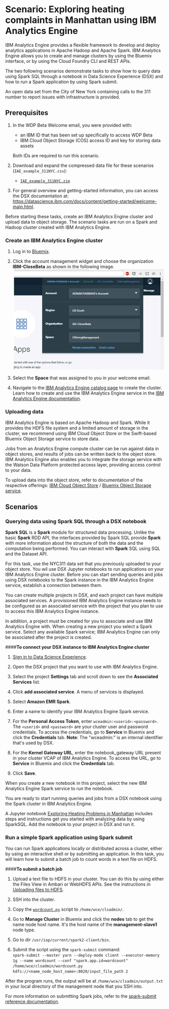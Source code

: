 # Scenario: Exploring heating complaints in Manhattan using IBM Analytics Engine
IBM Analytics Engine provides a flexible framework to develop and deploy analytics applications in Apache Hadoop and Apache Spark. IBM Analytics Engine allows you to create and manage clusters by using the Bluemix interface, or by using the Cloud Foundry CLI and REST APIs.

The two following scenarios demonstrate tasks to show how to query data using Spark SQL through a notebook in Data Science Experience (DSX) and how to run a Spark application by using Spark submit.

An open data set from the City of New York containing calls to the 311 number to report issues with infrastructure is provided.


## Prerequisites
1. In the WDP Beta Welcome email, you were provided with: 

	* an IBM ID that has been set up specifically to access WDP Beta
	* IBM Cloud Object Storage (COS) access ID and key for storing data assets
	
	Both IDs are required to run this scenario. 
	
1. Download and expand the compressed data file for these scenarios (`IAE_example_311NYC.csv`):

	* [`IAE_example_311NYC.zip`](https://github.com/wdp-beta/get-started/blob/master/data/IAE_examples_data_311NYC.zip)

1. For general overview and getting-started information, you can access the DSX documentation at: 
<https://datascience.ibm.com/docs/content/getting-started/welcome-main.html>.


Before starting these tasks, create an IBM Analytics Engine cluster and upload data to object storage. The scenario tasks are run on a Spark and Hadoop cluster created with IBM Analytics Engine.

### Create an IBM Analytics Engine cluster

1. Log in to [Bluemix](http://www.bluemix.net).

2. Click the account management widget and choose the organization **IBM-CloseBeta** as shown in the following image.
![Account management widget](images/acct-mng-widget.jpg "Account Management widget") <!-- IBM-CloseBeta or IAE-CloseBeta as the image shows? -->

3. Select the **Space** that was assigned to you in your welcome email.

4. Navigate to the [IBM Analytics Engine catalog page](https://console.bluemix.net/catalog/?env_id=ibm:yp:us-south) to create the cluster. <!-- where is it??? --> Learn how to create and use the IBM Analytics Engine service in the [IBM Analytics Engine documentation](https://console.bluemix.net/docs/services/AnalyticsEngine/index.html#introduction).

### Uploading data
IBM Analytics Engine is based on Apache Hadoop and Spark. While it provides the HDFS file system and a limited amount of storage in the cluster, we recommend using IBM Cloud Object Store or the Swift-based Bluemix Object Storage service to store data.

Jobs from an Analytics Engine compute cluster can be run against data in object stores, and results of jobs can be written back to the object store. IBM Analytics Engine also enables you to integrate the storage service with the Watson Data Platform protected access layer, providing access control to your data.

To upload data into the object store, refer to documentation of the respective offerings: [IBM Cloud Object Store](https://ibm-public-cos.github.io/crs-docs/) / [Bluemix Object Storage service](https://console.bluemix.net/docs/services/ObjectStorage/index.html).

## Scenarios

### Querying data using Spark SQL through a DSX notebook
**Spark SQL** is a **Spark** module for structured data processing. Unlike the basic **Spark** RDD API, the interfaces provided by Spark SQL provide **Spark** with more information about the structure of both the data and the computation being performed. You can interact with **Spark** SQL using SQL and the Dataset API.

For this task, use the NYC311 data set that you previously uploaded to your object store. You wil use DSX Jupyter notebooks to run applications on your IBM Analytics Engine cluster. Before you can start sending queries and jobs using DSX notebooks to the Spark instance in the IBM Analytics Engine service, establish a connection between them.

You can create multiple projects in DSX, and each project can have multiple associated services. A provisioned IBM Analytics Engine instance needs to be configured as an associated service with the project that you plan to use to access this IBM Analytics Engine instance.

In addition, a project must be created for you to associate and use IBM Analytics Engine with. When creating a new project you select a Spark service. Select any available Spark service; IBM Analytics Engine can only be associated after the project is created.

####**To connect your DSX instance to IBM Analytics Engine cluster**

1. [Sign in to Data Science Experience](https://datascience.ibm.com/).

2. Open the DSX project that you want to use with IBM Analytics Engine.

3. Select the project **Settings** tab and scroll down to see the **Associated Services** list.

4. Click **add associated service**. A menu of services is displayed.

5. Select **Amazon EMR Spark**.  

6. Enter a name to identify your IBM Analytics Engine Spark service.

7. For the **Personal Access Token**, enter `wceadmin:<userid>:<password>`. The `<userid>` and `<password>` are your cluster user and password credentials. To access the credentials, go to **Service** in Bluemix and click the **Credentials** tab.
 **Note**: The "wceadmin:" is an internal identifier that's used by DSX.

8. For the **Kernel Gateway URL**, enter the notebook_gateway URL present in your cluster VCAP of IBM Analytics Engine. To access the URL, go to **Service** in Bluemix and click the **Credentials** tab.

11. Click **Save**.

When you create a new notebook in this project, select the new IBM Analytics Engine Spark service to run the notebook.

You are ready to start running queries and jobs from a DSX notebook using the Spark cluster in IBM Analytics Engine.

A Jupyter notebook [Exploring Heating Problems in Manhattan](https://github.com/wdp-beta/get-started/blob/master/notebooks/iae-scenario-part-1.ipynb) includes steps and instructions get you started with analyzing data by using SparkSQL. Add the notebook to your project in DSX and run it.

### Run a simple Spark application using Spark submit
You can run Spark applications locally or distributed across a cluster, either by using an interactive shell or by submitting an application. In this task, you will learn how to submit a batch job to count words in a text file on HDFS.

####**To submit a batch job**

1. Upload a text file to HDFS in your cluster. You can do this by using either the Files View in Ambari or WebHDFS APIs. See the instructions in [Uploading files to HDFS](https://console.bluemix.net/docs/services/AnalyticsEngine/Upload-files-to-HDFS.html#uploading-files-to-hdfs).

2. SSH into the cluster.

3. Copy the [`wordcount.py`](https://github.com/wdp-beta/get-started) script  to `/home/wce/clsadmin/`.
6. Go to **Manage Cluster** in Bluemix and click the **nodes** tab to get the name node host name. It's the host name of the **management-slave1** node type.
4. Go to dir `/usr/iop/current/spark2-client/bin`.

5. Submit the script using the `spark-submit` command:<br>
```spark-submit --master yarn --deploy-mode client --executor-memory 1g --name wordcount --conf "spark.app.id=wordcount" /home/wce/clsadmin/wordcount.py hdfs://<name_node_host_name>:8020/input_file_path 2```


After the program runs, the output will be at `/home/wce/clsadmin/output.txt` in your local directory of the management node that you SSH into.

For more information on submitting Spark jobs, refer to the [spark-submit reference documentation](https://console.bluemix.net/docs/services/AnalyticsEngine/wce-cli-ref-spark-submit.html#spark-submit).

